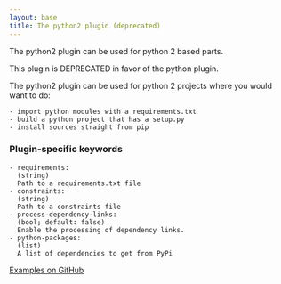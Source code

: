 ```yaml
---
layout: base
title: The python2 plugin (deprecated)
---
```


The python2 plugin can be used for python 2 based parts.

This plugin is DEPRECATED in favor of the python plugin.

The python2 plugin can be used for python 2 projects where you would
want to do:

    - import python modules with a requirements.txt
    - build a python project that has a setup.py
    - install sources straight from pip

### Plugin-specific keywords

    - requirements:
      (string)
      Path to a requirements.txt file
    - constraints:
      (string)
      Path to a constraints file
    - process-dependency-links:
      (bool; default: false)
      Enable the processing of dependency links.
    - python-packages:
      (list)
      A list of dependencies to get from PyPi

[Examples on GitHub](https://github.com/search?o=desc&q=filename%3Asnapcraft.yaml+%22plugin%3A+python2%22+&s=indexed&type=Code&utf8=%E2%9C%93)